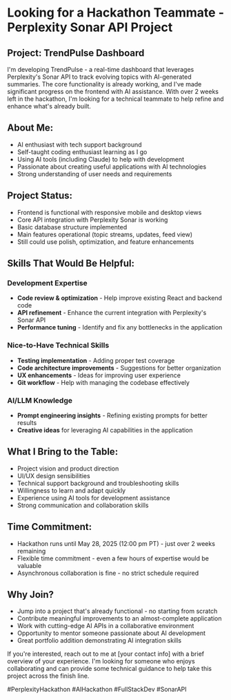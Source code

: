 # Looking for a Hackathon Teammate - Perplexity Sonar API Project

## Project: TrendPulse Dashboard

I'm developing TrendPulse - a real-time dashboard that leverages Perplexity's Sonar API to track evolving topics with AI-generated summaries. The core functionality is already working, and I've made significant progress on the frontend with AI assistance. With over 2 weeks left in the hackathon, I'm looking for a technical teammate to help refine and enhance what's already built.

## About Me:
- AI enthusiast with tech support background
- Self-taught coding enthusiast learning as I go
- Using AI tools (including Claude) to help with development
- Passionate about creating useful applications with AI technologies
- Strong understanding of user needs and requirements

## Project Status:
- Frontend is functional with responsive mobile and desktop views
- Core API integration with Perplexity Sonar is working
- Basic database structure implemented
- Main features operational (topic streams, updates, feed view)
- Still could use polish, optimization, and feature enhancements

## Skills That Would Be Helpful:

### Development Expertise
- **Code review & optimization** - Help improve existing React and backend code
- **API refinement** - Enhance the current integration with Perplexity's Sonar API
- **Performance tuning** - Identify and fix any bottlenecks in the application

### Nice-to-Have Technical Skills
- **Testing implementation** - Adding proper test coverage
- **Code architecture improvements** - Suggestions for better organization
- **UX enhancements** - Ideas for improving user experience
- **Git workflow** - Help with managing the codebase effectively

### AI/LLM Knowledge
- **Prompt engineering insights** - Refining existing prompts for better results
- **Creative ideas** for leveraging AI capabilities in the application

## What I Bring to the Table:
- Project vision and product direction
- UI/UX design sensibilities
- Technical support background and troubleshooting skills
- Willingness to learn and adapt quickly
- Experience using AI tools for development assistance
- Strong communication and collaboration skills

## Time Commitment:
- Hackathon runs until May 28, 2025 (12:00 pm PT) - just over 2 weeks remaining
- Flexible time commitment - even a few hours of expertise would be valuable
- Asynchronous collaboration is fine - no strict schedule required

## Why Join?
- Jump into a project that's already functional - no starting from scratch
- Contribute meaningful improvements to an almost-complete application
- Work with cutting-edge AI APIs in a collaborative environment
- Opportunity to mentor someone passionate about AI development
- Great portfolio addition demonstrating AI integration skills

If you're interested, reach out to me at [your contact info] with a brief overview of your experience. I'm looking for someone who enjoys collaborating and can provide some technical guidance to help take this project across the finish line.

#PerplexityHackathon #AIHackathon #FullStackDev #SonarAPI 